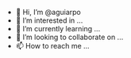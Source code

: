 - 👋 Hi, I’m @aguiarpo
- 👀 I’m interested in ...
- 🌱 I’m currently learning ...
- 💞️ I’m looking to collaborate on ...
- 📫 How to reach me ...

<!---
aguiarpo/aguiarpo is a ✨ special ✨ repository because its `README.md` (this file) appears on your GitHub profile.
You can click the Preview link to take a look at your changes.
--->
